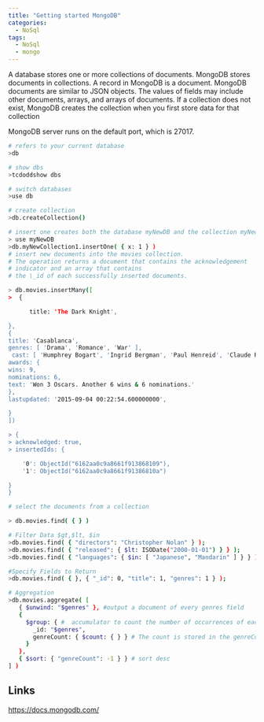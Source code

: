 ```yaml
---
title: "Getting started MongoDB"
categories:
  - NoSql
tags:
  - NoSql
  - mongo
---
```


A database stores one or more collections of documents.
MongoDB stores documents in collections.
A record in MongoDB is a document.
MongoDB documents are similar to JSON objects.
The values of fields may include other documents, arrays,
and arrays of documents.
If a collection does not exist, MongoDB creates the
collection when you first store data for that collection

MongoDB server runs on the default port, which is 27017.

```sh
# refers to your current database
>db

# show dbs
>tcdoddshow dbs
```

```sh
# switch databases
>use db
```

```sh
# create collection
>db.createCollection()
```

```sh
# insert one creates both the database myNewDB and the collection myNewCollection1 if they do not already exist.
> use myNewDB
>db.myNewCollection1.insertOne( { x: 1 } )
# insert new documents into the movies collection.
# The operation returns a document that contains the acknowledgement
# indicator and an array that contains
# the \_id of each successfully inserted documents.

> db.movies.insertMany([
>  {

      title: 'The Dark Knight',

},
{
title: 'Casablanca',
genres: [ 'Drama', 'Romance', 'War' ],
 cast: [ 'Humphrey Bogart', 'Ingrid Bergman', 'Paul Henreid', 'Claude Rains' ],
awards: {
wins: 9,
nominations: 6,
text: 'Won 3 Oscars. Another 6 wins & 6 nominations.'
},
lastupdated: '2015-09-04 00:22:54.600000000',

}
])

> {
> acknowledged: true,
> insertedIds: {

    '0': ObjectId("6162aa0c9a8661f913868109"),
    '1': ObjectId("6162aa0c9a8661f91386810a")

}
}
```

```sh
# select the documents from a collection

> db.movies.find( { } )
```

```sh
# Filter Data $gt,$lt, $in
>db.movies.find( { "directors": "Christopher Nolan" } );
>db.movies.find( { "released": { $lt: ISODate("2000-01-01") } } );
>db.movies.find( { "languages": { $in: [ "Japanese", "Mandarin" ] } } )

#Specify Fields to Return
>db.movies.find( { }, { "_id": 0, "title": 1, "genres": 1 } );

```

```sh
# Aggregation
>db.movies.aggregate( [
   { $unwind: "$genres" }, #output a document of every genres field
   {
     $group: { #  accumulator to count the number of occurrences of each genre
       _id: "$genres",
       genreCount: { $count: { } } # The count is stored in the genreCount field
     }
   },
   { $sort: { "genreCount": -1 } } # sort desc
] )
```

## Links

<https://docs.mongodb.com/>
